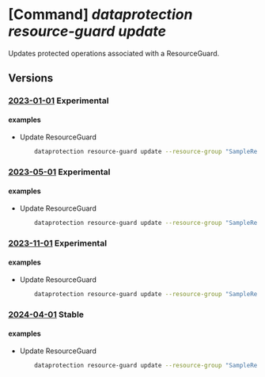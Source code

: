 # [Command] _dataprotection resource-guard update_

Updates protected operations associated with a ResourceGuard.

## Versions

### [2023-01-01](/Resources/mgmt-plane/L3N1YnNjcmlwdGlvbnMve30vcmVzb3VyY2Vncm91cHMve30vcHJvdmlkZXJzL21pY3Jvc29mdC5kYXRhcHJvdGVjdGlvbi9yZXNvdXJjZWd1YXJkcy97fQ==/2023-01-01.xml) **Experimental**

<!-- mgmt-plane /subscriptions/{}/resourcegroups/{}/providers/microsoft.dataprotection/resourceguards/{} 2023-01-01 -->

#### examples

- Update ResourceGuard
    ```bash
        dataprotection resource-guard update --resource-group "SampleResourceGroup" --resource-guard-name "swaggerExample" --resource-type "Microsoft.RecoveryServices/vaults" --critical-operation-exclusion-list deleteProtection getSecurityPIN updatePolicy
    ```

### [2023-05-01](/Resources/mgmt-plane/L3N1YnNjcmlwdGlvbnMve30vcmVzb3VyY2Vncm91cHMve30vcHJvdmlkZXJzL21pY3Jvc29mdC5kYXRhcHJvdGVjdGlvbi9yZXNvdXJjZWd1YXJkcy97fQ==/2023-05-01.xml) **Experimental**

<!-- mgmt-plane /subscriptions/{}/resourcegroups/{}/providers/microsoft.dataprotection/resourceguards/{} 2023-05-01 -->

#### examples

- Update ResourceGuard
    ```bash
        dataprotection resource-guard update --resource-group "SampleResourceGroup" --resource-guard-name "swaggerExample" --resource-type "Microsoft.RecoveryServices/vaults" --critical-operation-exclusion-list deleteProtection getSecurityPIN updatePolicy
    ```

### [2023-11-01](/Resources/mgmt-plane/L3N1YnNjcmlwdGlvbnMve30vcmVzb3VyY2Vncm91cHMve30vcHJvdmlkZXJzL21pY3Jvc29mdC5kYXRhcHJvdGVjdGlvbi9yZXNvdXJjZWd1YXJkcy97fQ==/2023-11-01.xml) **Experimental**

<!-- mgmt-plane /subscriptions/{}/resourcegroups/{}/providers/microsoft.dataprotection/resourceguards/{} 2023-11-01 -->

#### examples

- Update ResourceGuard
    ```bash
        dataprotection resource-guard update --resource-group "SampleResourceGroup" --resource-guard-name "swaggerExample" --resource-type "Microsoft.RecoveryServices/vaults" --critical-operation-exclusion-list deleteProtection getSecurityPIN updatePolicy
    ```

### [2024-04-01](/Resources/mgmt-plane/L3N1YnNjcmlwdGlvbnMve30vcmVzb3VyY2Vncm91cHMve30vcHJvdmlkZXJzL21pY3Jvc29mdC5kYXRhcHJvdGVjdGlvbi9yZXNvdXJjZWd1YXJkcy97fQ==/2024-04-01.xml) **Stable**

<!-- mgmt-plane /subscriptions/{}/resourcegroups/{}/providers/microsoft.dataprotection/resourceguards/{} 2024-04-01 -->

#### examples

- Update ResourceGuard
    ```bash
        dataprotection resource-guard update --resource-group "SampleResourceGroup" --resource-guard-name "swaggerExample" --resource-type "Microsoft.RecoveryServices/vaults" --critical-operation-exclusion-list deleteProtection getSecurityPIN updatePolicy
    ```
